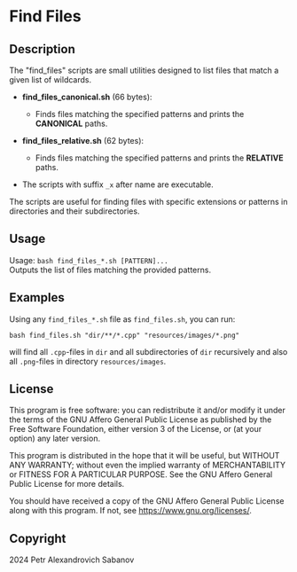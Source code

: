 # Find Files

## Description

The "find_files" scripts are small utilities designed to list files that match a given list of wildcards.

- **find_files_canonical.sh** (66 bytes):
    - Finds files matching the specified patterns and prints the **CANONICAL** paths.

- **find_files_relative.sh** (62 bytes):
    - Finds files matching the specified patterns and prints the **RELATIVE** paths.

- The scripts with suffix `_x` after name are executable.

The scripts are useful for finding files with specific extensions or patterns in directories and their subdirectories.

## Usage

Usage: `bash find_files_*.sh [PATTERN]...`  
Outputs the list of files matching the provided patterns.

## Examples

Using any `find_files_*.sh` file as `find_files.sh`, you can run:

```
bash find_files.sh "dir/**/*.cpp" "resources/images/*.png"
```
will find all `.cpp`-files in `dir` and all subdirectories of `dir` recursively and also all `.png`-files in directory `resources/images`.

## License

This program is free software: you can redistribute it and/or modify
it under the terms of the GNU Affero General Public License as published by
the Free Software Foundation, either version 3 of the License, or
(at your option) any later version.

This program is distributed in the hope that it will be useful,
but WITHOUT ANY WARRANTY; without even the implied warranty of
MERCHANTABILITY or FITNESS FOR A PARTICULAR PURPOSE.  See the
GNU Affero General Public License for more details.

You should have received a copy of the GNU Affero General Public License
along with this program.  If not, see <https://www.gnu.org/licenses/>.

## Copyright

2024 Petr Alexandrovich Sabanov